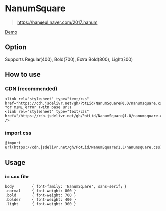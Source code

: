 # NanumSquare
> https://hangeul.naver.com/2017/nanum

[Demo](https://htmlpreview.github.io/?https://github.com/PotLid/NanumSquare/blob/master/index.html)

## Option
Supports Regular(400), Bold(700), Extra Bold(800), Light(300)

## How to use

### CDN (recommended)
	<link rel="stylesheet" type="text/css" href="https://cdn.jsdelivr.net/gh/PotLid/NanumSquare@1.0/nanumsquare.css">
	for MIME error (with base url)
	<link rel="stylesheet" type="text/css" href="/https://cdn.jsdelivr.net/gh/PotLid/NanumSquare@1.0/nanumsquare.css" />

### import css
	@import url(https://cdn.jsdelivr.net/gh/PotLid/NanumSquare@1.0/nanumsquare.css);

## Usage
### in css file
	body		{ font-family: 'NanumSquare', sans-serif; }
	.normal		{ font-weight: 800 }
	.bold		{ font-weight: 700 }
	.bolder		{ font-weight: 400 }
	.light		{ font-weight: 300 }
